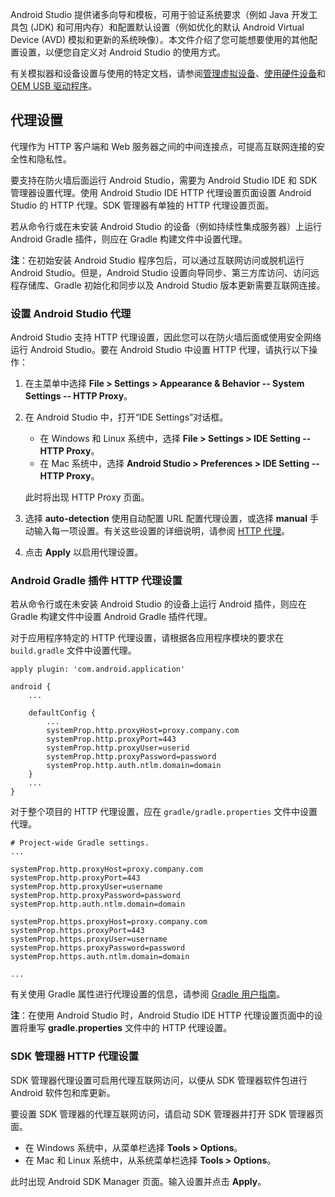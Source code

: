 Android Studio 提供诸多向导和模板，可用于验证系统要求（例如 Java 开发工具包 (JDK) 和可用内存）和配置默认设置（例如优化的默认 Android Virtual Device (AVD) 模拟和更新的系统映像）。本文件介绍了您可能想要使用的其他配置设置，以便您自定义对 Android Studio 的使用方式。

有关模拟器和设备设置与使用的特定文档，请参阅[管理虚拟设备](https://developer.android.google.cn/tools/devices/index.html)、[使用硬件设备](https://developer.android.google.cn/tools/device.html)和 [OEM USB 驱动程序](https://developer.android.google.cn/tools/extras/oem-usb.html)。

## 代理设置

代理作为 HTTP 客户端和 Web 服务器之间的中间连接点，可提高互联网连接的安全性和隐私性。

要支持在防火墙后面运行 Android Studio，需要为 Android Studio IDE 和 SDK 管理器设置代理。使用 Android Studio IDE HTTP 代理设置页面设置 Android Studio 的 HTTP 代理。SDK 管理器有单独的 HTTP 代理设置页面。

若从命令行或在未安装 Android Studio 的设备（例如持续性集成服务器）上运行 Android Gradle 插件，则应在 Gradle 构建文件中设置代理。

**注**：在初始安装 Android Studio 程序包后，可以通过互联网访问或脱机运行 Android Studio。但是，Android Studio 设置向导同步、第三方库访问、访问远程存储库、Gradle 初始化和同步以及 Android Studio 版本更新需要互联网连接。

### 设置 Android Studio 代理

Android Studio 支持 HTTP 代理设置，因此您可以在防火墙后面或使用安全网络运行 Android Studio。要在 Android Studio 中设置 HTTP 代理，请执行以下操作：

1. 在主菜单中选择 **File > Settings > Appearance & Behavior -- System Settings -- HTTP Proxy**。

2. 在 Android Studio 中，打开“IDE Settings”对话框。

   - 在 Windows 和 Linux 系统中，选择 **File > Settings > IDE Setting -- HTTP Proxy**。
   - 在 Mac 系统中，选择 **Android Studio > Preferences > IDE Setting -- HTTP Proxy**。

   此时将出现 HTTP Proxy 页面。

3. 选择 **auto-detection** 使用自动配置 URL 配置代理设置，或选择 **manual** 手动输入每一项设置。有关这些设置的详细说明，请参阅 [HTTP 代理](https://www.jetbrains.com/idea/help/http-proxy.html)。

4. 点击 **Apply** 以启用代理设置。

### Android Gradle 插件 HTTP 代理设置

若从命令行或在未安装 Android Studio 的设备上运行 Android 插件，则应在 Gradle 构建文件中设置 Android Gradle 插件代理。

对于应用程序特定的 HTTP 代理设置，请根据各应用程序模块的要求在 `build.gradle` 文件中设置代理。

```
apply plugin: 'com.android.application'

android {
    ...

    defaultConfig {
        ...
        systemProp.http.proxyHost=proxy.company.com
        systemProp.http.proxyPort=443
        systemProp.http.proxyUser=userid
        systemProp.http.proxyPassword=password
        systemProp.http.auth.ntlm.domain=domain
    }
    ...
}
```

对于整个项目的 HTTP 代理设置，应在 `gradle/gradle.properties` 文件中设置代理。

```
# Project-wide Gradle settings.
...

systemProp.http.proxyHost=proxy.company.com
systemProp.http.proxyPort=443
systemProp.http.proxyUser=username
systemProp.http.proxyPassword=password
systemProp.http.auth.ntlm.domain=domain

systemProp.https.proxyHost=proxy.company.com
systemProp.https.proxyPort=443
systemProp.https.proxyUser=username
systemProp.https.proxyPassword=password
systemProp.https.auth.ntlm.domain=domain

...
```

有关使用 Gradle 属性进行代理设置的信息，请参阅 [Gradle 用户指南](http://www.gradle.org/docs/current/userguide/build_environment.html)。

**注**：在使用 Android Studio 时，Android Studio IDE HTTP 代理设置页面中的设置将重写 **gradle.properties** 文件中的 HTTP 代理设置。

### SDK 管理器 HTTP 代理设置

SDK 管理器代理设置可启用代理互联网访问，以便从 SDK 管理器软件包进行 Android 软件包和库更新。

要设置 SDK 管理器的代理互联网访问，请启动 SDK 管理器并打开 SDK 管理器页面。

- 在 Windows 系统中，从菜单栏选择 **Tools > Options**。
- 在 Mac 和 Linux 系统中，从系统菜单栏选择 **Tools > Options**。

此时出现 Android SDK Manager 页面。输入设置并点击 **Apply**。